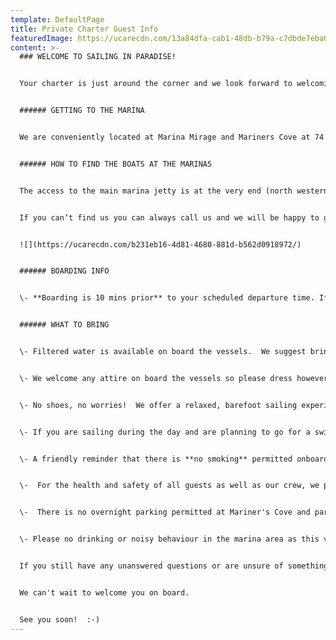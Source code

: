 ```yaml
---
template: DefaultPage
title: Private Charter Guest Info
featuredImage: https://ucarecdn.com/13a84dfa-cab1-48db-b79a-c7dbde7eba0f/
content: >-
  ### WELCOME TO SAILING IN PARADISE!


  Your charter is just around the corner and we look forward to welcoming you onboard :) We have put together some essential pre-charter info to help get you ready for a totally stress-free and seamless experience! 


  ###### GETTING TO THE MARINA


  We are conveniently located at Marina Mirage and Mariners Cove at 74 Seaworld Drive, Main Beach. The marinas are directly adjacent to one another and there is plentiful free parking which you are invited to use.


  ###### HOW TO FIND THE BOATS AT THE MARINAS


  The access to the main marina jetty is at the very end (north western corner) of the Mariner's Cove carpark.   Please take the jetty with the big yellow archway at Mariner's Cove. Our vessels are located on the first arm (to your left) after going under the first yellow archway, the boats are visible straight away. Please find a map below of the current vessel locations.  


  If you can’t find us you can always call us and we will be happy to guide you.


  ![](https://ucarecdn.com/b231eb16-4d81-4680-881d-b562d0918972/)


  ###### BOARDING INFO


  \- **Boarding is 10 mins prior** to your scheduled departure time. If you arrive earlier than this we ask that you please meet your group at the top, main boardwalk and wait there until your scheduled boarding time. The Marinas are very narrow, so it can be unsafe for large groups to congregate near the boats. At your scheduled boarding time 10 mins prior to departure, please make your way  to the vessel where our crew will be waiting for you. 


  ###### WHAT TO BRING


  \- Filtered water is available on board the vessels.  We suggest bringing a reusable water bottle.  


  \- We welcome any attire on board the vessels so please dress however you feel comfortable to suit the theme of your charter, whether than be a T-Shirt and shorts or cocktail attire.  On winter evenings a jacket is advisable. 


  \- No shoes, no worries!  We offer a relaxed, barefoot sailing experience for your safety and comfort on board.     **You will be asked to slip your shoes off prior to boarding and leave your worries at the dock.**   


  \- If you are sailing during the day and are planning to go for a swim or enjoy our complimentary beach activities, be sure to remember your beach towel, swimmers and sunscreen (slip, slop, slap!) 


  \- A friendly reminder that there is **no smoking** permitted onboard our vessels. Our crew can organise a smoking stop for any guests on request, please let them know at the start of your charter. 


  \-  For the health and safety of all guests as well as our crew, we politely request that all guests attending the event are made aware that they will be unable to sail if they are showing symptoms of COVID-19 (high temp, cough, respiratory symptoms etc).  


  \-  There is no overnight parking permitted at Mariner's Cove and parking inspections are sporadically enforced so we recommend street parking on Seaworld Drive (or catching a cab) if you intend to leave your car overnight. 


  \-﻿ Please no drinking or noisy behaviour in the marina area as this violates the terms of our lease.  


  If you still have any unanswered questions or are unsure of something, please feel free to give us a call on 0438 915 222 or drop us an email at info@sailinginparadise.com.au.  


  We can't wait to welcome you on board.   


  See you soon!  :-)
---
```

